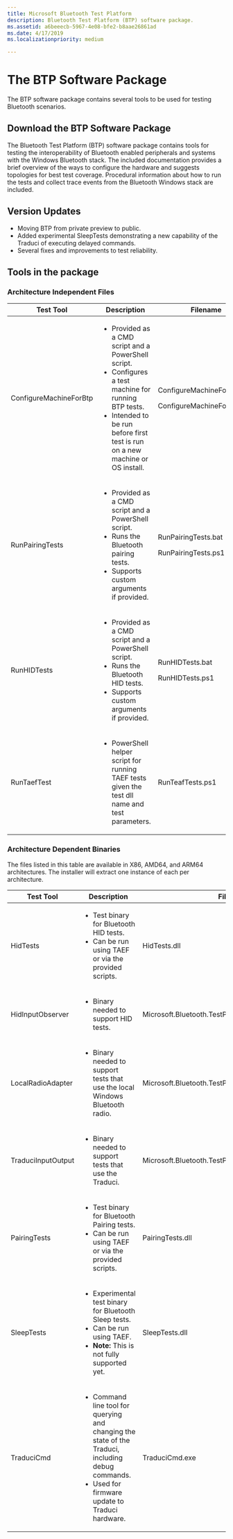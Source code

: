 ```yaml
---
title: Microsoft Bluetooth Test Platform
description: Bluetooth Test Platform (BTP) software package.
ms.assetid: a6beeecb-5967-4e08-bfe2-b8aae26861ad
ms.date: 4/17/2019
ms.localizationpriority: medium

---
```


# The BTP Software Package

The BTP software package contains several tools to be used for testing Bluetooth scenarios.

## Download the BTP Software Package ##

The Bluetooth Test Platform (BTP) software package contains tools for testing the interoperability of Bluetooth enabled peripherals and systems with the Windows Bluetooth stack. The included documentation provides a brief overview of the ways to configure the hardware and suggests topologies for best test coverage. Procedural information about how to run the tests and collect trace events from the Bluetooth Windows stack are included.

## Version Updates ##

- Moving BTP from private preview to public.
- Added experimental SleepTests demonstrating a new capability of the Traduci of executing delayed commands.
- Several fixes and improvements to test reliability.

## Tools in the package ##

### Architecture Independent Files ###
<table>
    <colgroup>
        <col width="33%" />
        <col width="33%" />
        <col width="33%" />
    </colgroup>
    <thead>
        <tr class="header">
            <th>Test Tool</th>
            <th>Description</th>
            <th>Filename</th>
        </tr>
    </thead>
    <tbody>
    <tr class="even">
        <td>ConfigureMachineForBtp</a></td>
        <td>
            <ul>
                <li>Provided as a CMD script and a PowerShell script.</li>
                <li>Configures a test machine for running BTP tests.</li>
                <li>Intended to be run before first test is run on a new machine or OS install.</li>
            </ul>
        </td>
        <td>
            <p>ConfigureMachineForBtp.bat</p>
            <p>ConfigureMachineForBtp.ps1</p>
        </td>
    </tr>
    <tr class="odd">
        <td>RunPairingTests</a></td>
        <td>
            <ul>
                <li>Provided as a CMD script and a PowerShell script.</li>
                <li>Runs the Bluetooth pairing tests.</li>
                <li>Supports custom arguments if provided.</li>
            </ul>
        </td>
        <td>
            <p>RunPairingTests.bat</p>
            <p>RunPairingTests.ps1</p>
        </td>
    </tr>
        <tr class="even">
        <td>RunHIDTests</a></td>
        <td>
            <ul>
                <li>Provided as a CMD script and a PowerShell script.</li>
                <li>Runs the Bluetooth HID tests.</li>
                <li>Supports custom arguments if provided.</li>
            </ul>
        </td>
        <td>
            <p>RunHIDTests.bat</p>
            <p>RunHIDTests.ps1</p>
        </td>
    </tr>
        <tr class="odd">
        <td>RunTaefTest</a></td>
        <td>
            <ul>
                <li>PowerShell helper script for running TAEF tests given the test dll name and test parameters.</li>
            </ul>
        </td>
        <td>
            <p>RunTeafTests.ps1</p>
        </td>
    </tr>
    </tbody>
</table>

### Architecture Dependent Binaries ###
The files listed in this table are available in X86, AMD64, and ARM64 architectures. The installer will extract one instance of each per architecture.
<table>
    <colgroup>
        <col width="33%" />
        <col width="33%" />
        <col width="33%" />
    </colgroup>
    <thead>
        <tr class="header">
            <th>Test Tool</th>
            <th>Description</th>
            <th>Filename</th>
        </tr>
    </thead>
    <tbody>
    <tr class="odd">
        <td>HidTests</td>
        <td>
            <ul>
                <li>Test binary for Bluetooth HID tests.</li>
                <li>Can be run using TAEF or via the provided scripts.</li>
            </ul>
        </td>
        <td>HidTests.dll</td>
    </tr>
    <tr class="even">
        <td>HidInputObserver</a></td>
        <td>
            <ul>
                <li>Binary needed to support HID tests.</li>
            </ul>
        </td>
        <td>
            <p>Microsoft.Bluetooth.TestPlatform.HidInputObserver.dll</p>
        </td>
    </tr>
    <tr class="odd">
        <td>LocalRadioAdapter</a></td>
        <td>
            <ul>
                <li>Binary needed to support tests that use the local Windows Bluetooth radio.</li>
            </ul>
        </td>
        <td>
            <p>Microsoft.Bluetooth.TestPlatform.LocalRadioAdapter.dll</p>
        </td>
    </tr>
    <tr class="even">
        <td>TraduciInputOutput</a></td>
        <td>
            <ul>
                <li>Binary needed to support tests that use the Traduci.</li>
            </ul>
        </td>
        <td>
            <p>Microsoft.Bluetooth.TestPlatform.TraduciInputOutput.dll</p>
        </td>
    </tr>
    <tr class="odd">
        <td>PairingTests</a></td>
        <td>
            <ul>
                <li>Test binary for Bluetooth Pairing tests.</li>
                <li>Can be run using TAEF or via the provided scripts.</li>
            </ul>
        </td>
        <td>
            <p>PairingTests.dll</p>
        </td>
    </tr>
    <tr class="even">
        <td>SleepTests</a></td>
        <td>
            <ul>
                <li>Experimental test binary for Bluetooth Sleep tests.</li>
                <li>Can be run using TAEF.</li>
                <li> <b>Note:</b> This is not fully supported yet.</li>
            </ul>
        </td>
        <td>
            <p>SleepTests.dll</p>
        </td>
    </tr>
    <tr class="odd">
        <td>TraduciCmd</a></td>
        <td>
            <ul>
                <li>Command line tool for querying and changing the state of the Traduci, including debug commands.</li>
                <li>Used for firmware update to Traduci hardware.</li>
            </ul>
        </td>
        <td>
            <p>TraduciCmd.exe</p>
        </td>
    </tr>
    </tbody>
</table>
